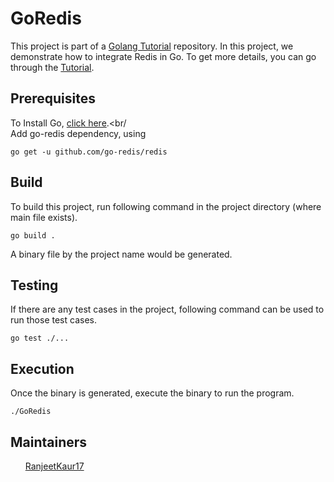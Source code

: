# GoRedis

This project is part of a 
<a href="https://medium.com/@ranjeet.17may/golang-for-dummies-533966dfb4f4">Golang Tutorial</a> repository.
In this project, we demonstrate how to integrate Redis in Go. 
To get more details, you can go through the
<a href="https://medium.com/@ranjeet.17may/golang-with-redis-5f4b21898119">Tutorial</a>.

## Prerequisites
To Install Go, <a href="https://golang.org/doc/install">click here</a>.<br/<br/>
Add go-redis dependency, using 
```
go get -u github.com/go-redis/redis
```

## Build
To build this project, run following command in the project directory (where main file exists).<br/>

`go build .`<br/>

A binary file by the project name would be generated.
 
 ## Testing
 
If there are any test cases in the project, following command can be used to run those test cases.<br/>

`go test ./...`<br/>

## Execution

Once the binary is generated, execute the binary to run the program.<br/>

`./GoRedis`<br/>

## Maintainers
<ul><a href="https://github.com/RanjeetKaur17">RanjeetKaur17</a></ul>
